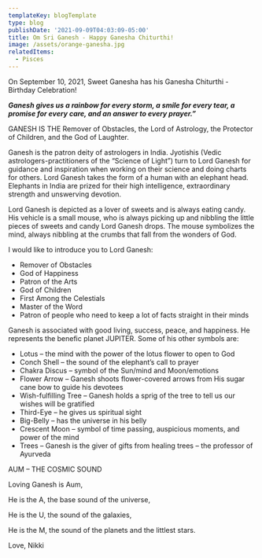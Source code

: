 ```yaml
---
templateKey: blogTemplate
type: blog
publishDate: '2021-09-09T04:03:09-05:00'
title: Om Sri Ganesh - Happy Ganesha Chiturthi!
image: /assets/orange-ganesha.jpg
relatedItems:
  - Pisces
---
```

On September 10, 2021, Sweet Ganesha has his Ganesha Chiturthi - Birthday Celebration!

_**Ganesh gives us a rainbow for every storm, a smile for every tear, a promise for every care, and an answer to every prayer.”**_ 

GANESH IS THE Remover of Obstacles, the Lord of Astrology, the Protector of Children, and the God of Laughter.

Ganesh is the patron deity of astrologers in India.  Jyotishis (Vedic astrologers-practitioners of the “Science of Light”) turn to Lord Ganesh for guidance and inspiration when working on their science and doing charts for others.  Lord Ganesh takes the form of a human with an elephant head.  Elephants in India are prized for their high intelligence, extraordinary strength and unswerving devotion.

Lord Ganesh is depicted as a lover of sweets and is always eating candy.  His vehicle is a small mouse, who is always picking up and nibbling the little pieces of sweets and candy Lord Ganesh drops.  The mouse symbolizes the mind, always nibbling at the crumbs that fall from the wonders of God.

 I would like to introduce you to Lord Ganesh:

* Remover of Obstacles
* God of Happiness
* Patron of the Arts
* God of Children
* First Among the Celestials
* Master of the Word
* Patron of people who need to keep a lot of facts straight in their minds

Ganesh is associated with good living, success, peace, and happiness.  He represents the benefic planet JUPITER.  Some of his other symbols are:

* Lotus – the mind with the power of the lotus flower to open to God
* Conch Shell – the sound of the elephant’s call to prayer
* Chakra Discus – symbol of the Sun/mind and Moon/emotions
* Flower Arrow – Ganesh shoots flower-covered arrows from His sugar cane bow to guide his devotees
* Wish-fulfilling Tree – Ganesh holds a sprig of the tree to tell us our wishes will be gratified
* Third-Eye – he gives us spiritual sight
* Big-Belly – has the universe in his belly
* Crescent Moon – symbol of time passing, auspicious moments, and power of the mind
* Trees – Ganesh is the giver of gifts from healing trees – the professor of Ayurveda

AUM – THE COSMIC SOUND

Loving Ganesh is Aum,

He is the A, the base sound of the universe, 

He is the U, the sound of the galaxies,

He is the M, the sound of the planets and the littlest stars.

Love, Nikki
